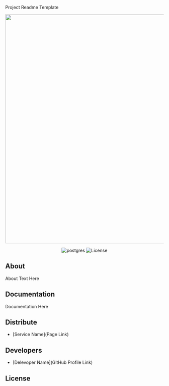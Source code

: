 Project Readme Template
<p align="center">
      <img src="Project Logo Url" width="726">
</p>

<p align="center">
   <link rel="stylesheet" href="https://cdn.jsdelivr.net/gh/devicons/devicon@v2.15.1/devicon.min.css">
  
   <img src="https://cdn.jsdelivr.net/gh/devicons/devicon@v2.15.1/devicon.min.css" alt="postgres">
   <img src="" alt="License">
</p>

## About

About Text Here

## Documentation

Documentation Here

## Distribute

- [Service Name](Page Link)


## Developers

- [Delevoper Name](GitHub Profile Link)

## License
